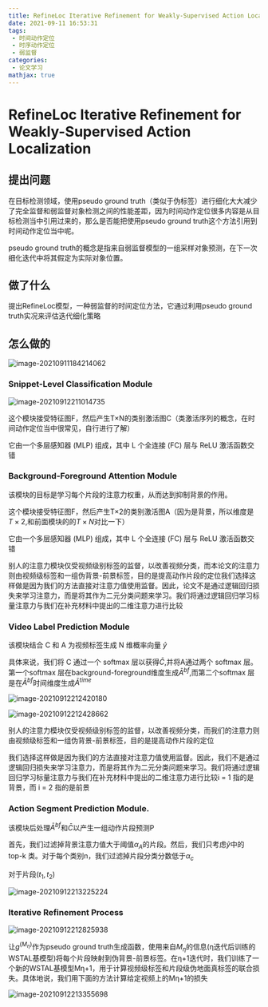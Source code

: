 ```yaml
---
title: RefineLoc Iterative Refinement for Weakly-Supervised Action Localization
date: 2021-09-11 16:53:31
tags:
 - 时间动作定位
 - 时序动作定位
 - 弱监督
categories:
 - 论文学习
mathjax: true
---
```


# RefineLoc Iterative Refinement for Weakly-Supervised Action Localization

## 提出问题

在目标检测领域，使用pseudo ground truth（类似于伪标签）进行细化大大减少了完全监督和弱监督对象检测之间的性能差距，因为时间动作定位很多内容是从目标检测当中引用过来的，那么是否能把使用pseudo ground truth这个方法引用到时间动作定位当中呢。

pseudo ground truth的概念是指来自弱监督模型的一组采样对象预测，在下一次细化迭代中将其假定为实际对象位置。

## 做了什么

提出RefineLoc模型，一种弱监督的时间定位方法，它通过利用pseudo ground truth实况来评估迭代细化策略

<!--more-->

## 怎么做的

![image-20210911184214062](https://cdn.jsdelivr.net/gh/zhou-ning/blog-image-bed@main/paper/image-20210911184214062.png)

### Snippet-Level Classification Module

![image-20210912211014735](https://cdn.jsdelivr.net/gh/zhou-ning/blog-image-bed@main/paper/image-20210912211014735.png)

这个模块接受特征图F，然后产生T×N的类别激活图C（类激活序列的概念，在时间动作定位当中很常见，自行进行了解）

它由一个多层感知器 (MLP) 组成，其中 L 个全连接 (FC) 层与 ReLU 激活函数交错

### Background-Foreground Attention Module

该模块的目标是学习每个片段的注意力权重，从而达到抑制背景的作用。

这个模块接受特征图F，然后产生T×2的类别激活图A（因为是背景，所以维度是$T\times 2$,和前面模块的的$T\times N$对比一下）

它由一个多层感知器 (MLP) 组成，其中 L 个全连接 (FC) 层与 ReLU 激活函数交错

别人的注意力模块仅受视频级别标签的监督，以改善视频分类，而本论文的注意力则由视频级标签和一组伪背景-前景标签，目的是提高动作片段的定位我们选择这样做是因为我们的方法直接对注意力值使用监督。因此，论文不是通过逻辑回归损失来学习注意力，而是将其作为二元分类问题来学习。我们将通过逻辑回归学习标量注意力与我们在补充材料中提出的二维注意力进行比较

### Video Label Prediction Module

该模块结合 C 和 A 为视频标签生成 N 维概率向量 $\hat{y}$

具体来说，我们将 C 通过一个 softmax 层以获得$\bar{C}$,并将A通过两个 softmax 层。第一个softmax 层在background-foreground维度生成$\bar{A}^{bf}$,而第二个softmax 层是在$\bar{A}^{bf}$时间维度生成$\bar{A}^{time}$

![image-20210912212420180](https://cdn.jsdelivr.net/gh/zhou-ning/blog-image-bed@main/paper/image-20210912212420180.png)

![image-20210912212428662](https://cdn.jsdelivr.net/gh/zhou-ning/blog-image-bed@main/paper/image-20210912212428662.png)

别人的注意力模块仅受视频级别标签的监督，以改善视频分类，而我们的注意力则由视频级标签和一组伪背景-前景标签，目的是提高动作片段的定位

我们选择这样做是因为我们的方法直接对注意力值使用监督。因此，我们不是通过逻辑回归损失来学习注意力，而是将其作为二元分类问题来学习。我们将通过逻辑回归学习标量注意力与我们在补充材料中提出的二维注意力进行比较i = 1 指的是背景，而 i = 2 指的是前景

### Action Segment Prediction Module.

该模块后处理$\bar{A}^{bf}$和$\bar{C}$以产生一组动作片段预测P

首先，我们过滤掉背景注意力值大于阈值$\alpha_A$的片段。然后，我们只考虑$\hat{y}$中的 top-k 类。对于每个类别n，我们过滤掉片段分类分数低于$\alpha_c$

对于片段$(t_1,t_2)$

![image-20210912213225224](https://cdn.jsdelivr.net/gh/zhou-ning/blog-image-bed@main/paper/image-20210912213225224.png)

### Iterative Refinement Process

![image-20210912212825938](https://cdn.jsdelivr.net/gh/zhou-ning/blog-image-bed@main/paper/image-20210912212825938.png)

让$g^(M_η )$作为pseudo ground truth生成函数，使用来自$M_η$的信息(η迭代后训练的WSTAL基模型)将每个片段映射到伪背景-前景标签。在η+1迭代时，我们训练了一个新的WSTAL基模型Mη+1，用于计算视频级标签和片段级伪地面真标签的联合损失。具体地说，我们用下面的方法计算给定视频上的Mη+1的损失

![image-20210912213355698](https://cdn.jsdelivr.net/gh/zhou-ning/blog-image-bed@main/paper/image-20210912213355698.png)



